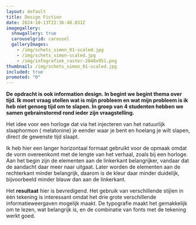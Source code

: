 ```yaml
---
layout: default
title: Design Fiction
date: 2024-10-13T22:36:48.831Z
imagegallery:
  showgallery: true
  carouselgrid: carousel
  galleryImages:
    - /img/schets_simon_01-scaled.jpg
    - /img/schets_simon-scaled.jpg
    - /img/infografiek_raster-2048x951.png
thumbnail: /img/schets_simon_01-scaled.jpg
included: true
promoted: "0"
---
```


**De opdracht is ook information design. In begint we begint thema over tijd. Ik moet vraag stellen wat is mijn probleem en wat mijn probleem is ik heb niet genoeg tijd om te slapen. In groep van 4 studenten hebben we samen gebrainstormd rond ieder zijn vraagstelling.**

Het idee voor een horloge dat via het injecteren van het natuurlijk slaaphormon ( melatonine) je eender waar je bent en hoelang je wilt slapen, direct de gewenste tijd slaapt.

Ik heb hier een langer horizontaal formaat gebruikt voor de opmaak omdat de vorm overeenkomt met de lengte van het verhaal, zoals bij een horloge. Aan het begin zijn de elementen aan de linkerkant belangrijker, vandaar dat de aandacht daar meer naar uitgaat. Later worden de elementen aan de rechterkant minder belangrijk, daarom is de kleur daar minder duidelijk, bijvoorbeeld minder blauw dan aan de linkerkant.

Het **resultaat** hier is bevredigend. Het gebruik van verschillende stijlen in één tekening is interessant omdat het drie grote verschillende informatieweergaven mogelijk maakt. De typografie maakt het gemakkelijk om te lezen, wat belangrijk is, en de combinatie van fonts met de tekening werkt goed.
